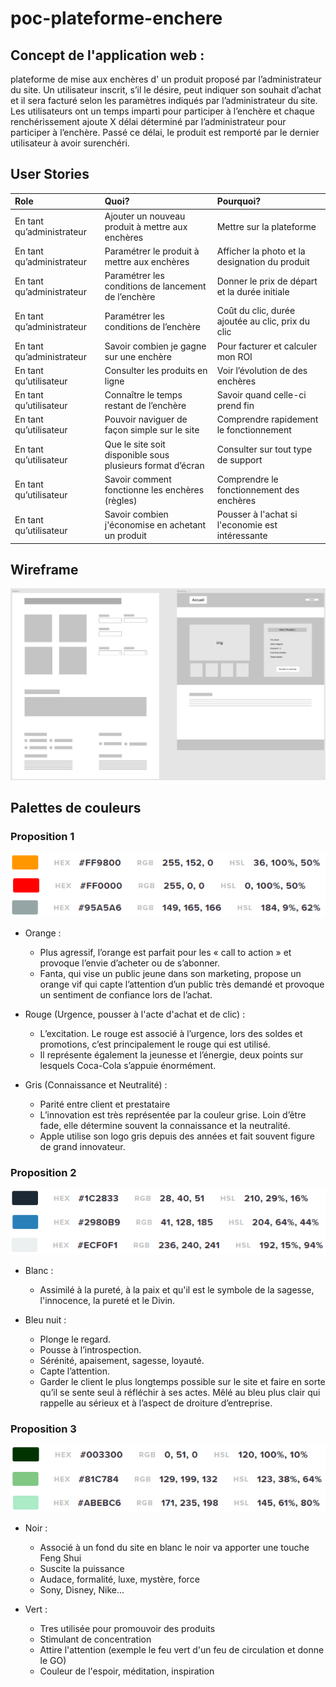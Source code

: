 # poc-plateforme-enchere

## Concept de l'application web :
plateforme de mise aux enchères d' un produit proposé par l’administrateur du site. Un utilisateur inscrit, s’il le désire, peut indiquer son souhait d’achat et il sera facturé selon les paramètres indiqués par l’administrateur du site. Les utilisateurs ont un temps imparti pour participer à l’enchère et chaque renchérissement ajoute X délai déterminé par l’administrateur pour participer à l’enchère. Passé ce délai, le produit est remporté par le dernier utilisateur à avoir surenchéri.

## User Stories 
| Role                      | Quoi?                                                     | Pourquoi?                                         |
| :------------------------ | :-------------------------------------------------------- | :------------------------------------------------ |
| En tant qu’administrateur | Ajouter un nouveau produit à mettre aux enchères          | Mettre sur la plateforme                          |
| En tant qu’administrateur | Paramétrer le produit à mettre aux enchères               | Afficher la photo et la designation du produit    |
| En tant qu’administrateur | Paramétrer les conditions de lancement de l’enchère       | Donner le prix de départ et la durée initiale     |
| En tant qu’administrateur | Paramétrer les conditions de l’enchère                    | Coût du clic, durée ajoutée au clic, prix du clic |
| En tant qu’administrateur | Savoir combien je gagne sur une enchère                   | Pour facturer et calculer mon ROI                 |
| En tant qu’utilisateur    | Consulter les produits en ligne                           | Voir l’évolution de des enchères                  |
| En tant qu’utilisateur    | Connaître le temps restant de l’enchère                   | Savoir quand celle-ci prend fin                   |
| En tant qu’utilisateur    | Pouvoir naviguer de façon simple sur le site              | Comprendre rapidement le fonctionnement           |
| En tant qu’utilisateur    | Que le site soit disponible sous plusieurs format d’écran | Consulter sur tout type de support                |
| En tant qu’utilisateur    | Savoir comment fonctionne les enchères (règles)           | Comprendre le fonctionnement des enchères         |
| En tant qu’utilisateur    | Savoir combien j'économise en achetant un produit         | Pousser à l'achat si l'economie est intéressante  |


## Wireframe

![sparkles](src/resources/Wireframe/Wireframe-poc-enchere.jpg)

## Palettes de couleurs

### Proposition 1

![sparkles](src/resources/img/palette-couleur/palette1.png)

* Orange :
  * Plus agressif, l’orange est parfait pour les « call to action » et provoque l’envie d’acheter ou de s’abonner. 
  * Fanta, qui vise un public jeune dans son marketing, propose un orange vif qui capte l’attention d’un public très demandé et provoque un sentiment de confiance lors de l’achat.

* Rouge (Urgence, pousser à l'acte d'achat et de clic) :
  * L’excitation. Le rouge est associé à l’urgence, lors des soldes et promotions, c’est principalement le rouge qui est utilisé. 
  * Il représente également la jeunesse et l’énergie, deux points sur lesquels Coca-Cola s’appuie énormément.

* Gris (Connaissance et Neutralité) :
  * Parité entre client et prestataire
  * L’innovation est très représentée par la couleur grise. Loin d’être fade, elle détermine souvent la connaissance et la neutralité. 
  * Apple utilise son logo gris depuis des années et fait souvent figure de grand innovateur.

### Proposition 2

![sparkles](src/resources/img/palette-couleur/palette2.png)

* Blanc :
  * Assimilé à la pureté, à la paix et qu'il est le symbole de la sagesse, l'innocence, la pureté et le Divin.

* Bleu nuit : 
  * Plonge le regard. 
  * Pousse à l’introspection. 
  * Sérénité, apaisement, sagesse, loyauté. 
  * Capte l’attention.
  * Garder le client le plus longtemps possible sur le site et faire en sorte qu’il se sente seul à réfléchir à ses actes. Mêlé au bleu plus clair qui rappelle au sérieux et à l’aspect de droiture d’entreprise. 

### Proposition 3

![sparkles](src/resources/img/palette-couleur/palette3.png)

* Noir :
  * Associé à un fond du site en blanc le noir va apporter une touche Feng Shui
  * Suscite la puissance
  * Audace, formalité, luxe, mystère, force
  * Sony, Disney, Nike...

* Vert : 
  * Tres utilisée pour promouvoir des produits
  * Stimulant de concentration
  * Attire l'attention (exemple le feu vert d'un feu de circulation et donne le GO)
  * Couleur de l'espoir, méditation, inspiration


